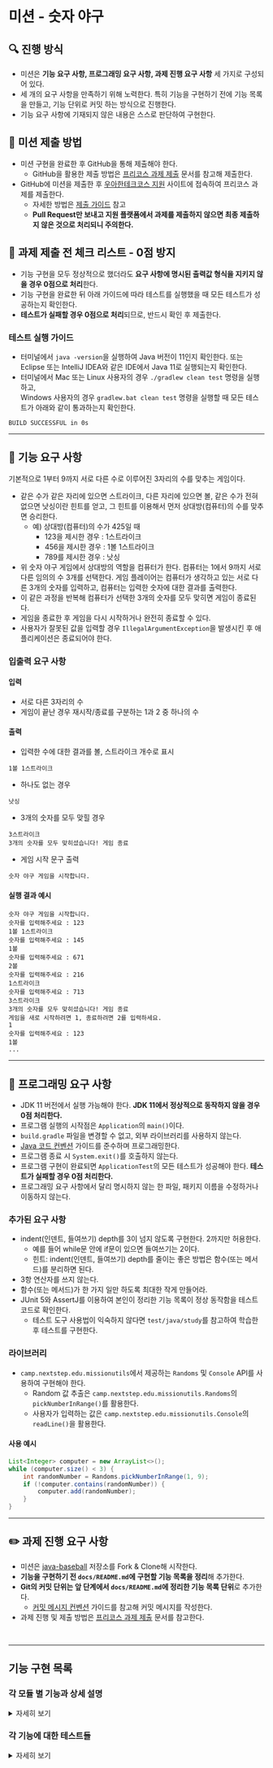 # 미션 - 숫자 야구

## 🔍 진행 방식

- 미션은 **기능 요구 사항, 프로그래밍 요구 사항, 과제 진행 요구 사항** 세 가지로 구성되어 있다.
- 세 개의 요구 사항을 만족하기 위해 노력한다. 특히 기능을 구현하기 전에 기능 목록을 만들고, 기능 단위로 커밋 하는 방식으로 진행한다.
- 기능 요구 사항에 기재되지 않은 내용은 스스로 판단하여 구현한다.

## 📮 미션 제출 방법

- 미션 구현을 완료한 후 GitHub을 통해 제출해야 한다.
    - GitHub을 활용한 제출 방법은 [프리코스 과제 제출](https://github.com/woowacourse/woowacourse-docs/tree/master/precourse) 문서를 참고해
      제출한다.
- GitHub에 미션을 제출한 후 [우아한테크코스 지원](https://apply.techcourse.co.kr) 사이트에 접속하여 프리코스 과제를 제출한다.
    - 자세한 방법은 [제출 가이드](https://github.com/woowacourse/woowacourse-docs/tree/master/precourse#제출-가이드) 참고
    - **Pull Request만 보내고 지원 플랫폼에서 과제를 제출하지 않으면 최종 제출하지 않은 것으로 처리되니 주의한다.**

## 🚨 과제 제출 전 체크 리스트 - 0점 방지

- 기능 구현을 모두 정상적으로 했더라도 **요구 사항에 명시된 출력값 형식을 지키지 않을 경우 0점으로 처리**한다.
- 기능 구현을 완료한 뒤 아래 가이드에 따라 테스트를 실행했을 때 모든 테스트가 성공하는지 확인한다.
- **테스트가 실패할 경우 0점으로 처리**되므로, 반드시 확인 후 제출한다.

### 테스트 실행 가이드

- 터미널에서 `java -version`을 실행하여 Java 버전이 11인지 확인한다. 또는 Eclipse 또는 IntelliJ IDEA와 같은 IDE에서 Java 11로 실행되는지 확인한다.
- 터미널에서 Mac 또는 Linux 사용자의 경우 `./gradlew clean test` 명령을 실행하고,   
  Windows 사용자의 경우  `gradlew.bat clean test` 명령을 실행할 때 모든 테스트가 아래와 같이 통과하는지 확인한다.

```
BUILD SUCCESSFUL in 0s
```

---

## 🚀 기능 요구 사항

기본적으로 1부터 9까지 서로 다른 수로 이루어진 3자리의 수를 맞추는 게임이다.

- 같은 수가 같은 자리에 있으면 스트라이크, 다른 자리에 있으면 볼, 같은 수가 전혀 없으면 낫싱이란 힌트를 얻고, 그 힌트를 이용해서 먼저 상대방(컴퓨터)의 수를 맞추면 승리한다.
    - 예) 상대방(컴퓨터)의 수가 425일 때
        - 123을 제시한 경우 : 1스트라이크
        - 456을 제시한 경우 : 1볼 1스트라이크
        - 789를 제시한 경우 : 낫싱
- 위 숫자 야구 게임에서 상대방의 역할을 컴퓨터가 한다. 컴퓨터는 1에서 9까지 서로 다른 임의의 수 3개를 선택한다. 게임 플레이어는 컴퓨터가 생각하고 있는 서로 다른 3개의 숫자를 입력하고, 컴퓨터는 입력한 숫자에 대한
  결과를 출력한다.
- 이 같은 과정을 반복해 컴퓨터가 선택한 3개의 숫자를 모두 맞히면 게임이 종료된다.
- 게임을 종료한 후 게임을 다시 시작하거나 완전히 종료할 수 있다.
- 사용자가 잘못된 값을 입력할 경우 `IllegalArgumentException`을 발생시킨 후 애플리케이션은 종료되어야 한다.

### 입출력 요구 사항

#### 입력

- 서로 다른 3자리의 수
- 게임이 끝난 경우 재시작/종료를 구분하는 1과 2 중 하나의 수

#### 출력

- 입력한 수에 대한 결과를 볼, 스트라이크 개수로 표시

```
1볼 1스트라이크
```

- 하나도 없는 경우

```
낫싱
```

- 3개의 숫자를 모두 맞힐 경우

```
3스트라이크
3개의 숫자를 모두 맞히셨습니다! 게임 종료
```

- 게임 시작 문구 출력

```
숫자 야구 게임을 시작합니다.
``` 

#### 실행 결과 예시

```
숫자 야구 게임을 시작합니다.
숫자를 입력해주세요 : 123
1볼 1스트라이크
숫자를 입력해주세요 : 145
1볼
숫자를 입력해주세요 : 671
2볼
숫자를 입력해주세요 : 216
1스트라이크
숫자를 입력해주세요 : 713
3스트라이크
3개의 숫자를 모두 맞히셨습니다! 게임 종료
게임을 새로 시작하려면 1, 종료하려면 2를 입력하세요.
1
숫자를 입력해주세요 : 123
1볼
...
```

---

## 🎯 프로그래밍 요구 사항

- JDK 11 버전에서 실행 가능해야 한다. **JDK 11에서 정상적으로 동작하지 않을 경우 0점 처리한다.**
- 프로그램 실행의 시작점은 `Application`의 `main()`이다.
- `build.gradle` 파일을 변경할 수 없고, 외부 라이브러리를 사용하지 않는다.
- [Java 코드 컨벤션](https://github.com/woowacourse/woowacourse-docs/tree/master/styleguide/java) 가이드를 준수하며 프로그래밍한다.
- 프로그램 종료 시 `System.exit()`를 호출하지 않는다.
- 프로그램 구현이 완료되면 `ApplicationTest`의 모든 테스트가 성공해야 한다. **테스트가 실패할 경우 0점 처리한다.**
- 프로그래밍 요구 사항에서 달리 명시하지 않는 한 파일, 패키지 이름을 수정하거나 이동하지 않는다.

### 추가된 요구 사항

- indent(인덴트, 들여쓰기) depth를 3이 넘지 않도록 구현한다. 2까지만 허용한다.
    - 예를 들어 while문 안에 if문이 있으면 들여쓰기는 2이다.
    - 힌트: indent(인덴트, 들여쓰기) depth를 줄이는 좋은 방법은 함수(또는 메서드)를 분리하면 된다.
- 3항 연산자를 쓰지 않는다.
- 함수(또는 메서드)가 한 가지 일만 하도록 최대한 작게 만들어라.
- JUnit 5와 AssertJ를 이용하여 본인이 정리한 기능 목록이 정상 동작함을 테스트 코드로 확인한다.
    - 테스트 도구 사용법이 익숙하지 않다면 `test/java/study`를 참고하여 학습한 후 테스트를 구현한다.

### 라이브러리

- `camp.nextstep.edu.missionutils`에서 제공하는 `Randoms` 및 `Console` API를 사용하여 구현해야 한다.
    - Random 값 추출은 `camp.nextstep.edu.missionutils.Randoms`의 `pickNumberInRange()`를 활용한다.
    - 사용자가 입력하는 값은 `camp.nextstep.edu.missionutils.Console`의 `readLine()`을 활용한다.

#### 사용 예시

```java
List<Integer> computer = new ArrayList<>();
while (computer.size() < 3) {
    int randomNumber = Randoms.pickNumberInRange(1, 9);
    if (!computer.contains(randomNumber)) {
        computer.add(randomNumber);
    }
}
```

---

## ✏️ 과제 진행 요구 사항

- 미션은 [java-baseball](https://github.com/woowacourse-precourse/java-baseball) 저장소를 Fork & Clone해 시작한다.
- **기능을 구현하기 전 `docs/README.md`에 구현할 기능 목록을 정리**해 추가한다.
- **Git의 커밋 단위는 앞 단계에서 `docs/README.md`에 정리한 기능 목록 단위**로 추가한다.
    - [커밋 메시지 컨벤션](https://gist.github.com/stephenparish/9941e89d80e2bc58a153) 가이드를 참고해 커밋 메시지를 작성한다.
- 과제 진행 및 제출 방법은 [프리코스 과제 제출](https://github.com/woowacourse/woowacourse-docs/tree/master/precourse) 문서를 참고한다.

<br>

---

## 기능 구현 목록


### 각 모듈 별 기능과 상세 설명

<details>
    <summary> 자세히 보기</summary>

| 모듈 (메서드, 묶음 단위) | 기능 이름 | 상세 설명 |
| --- | --- | --- |
| #1. 정수 난수 배열 생성 모듈 | 1-1) 배열 초기화 | 총 3개의 정수를 담을 수 있는 길이 3의 정수 배열을 초기화한다. |
|  | 1-2) 정수 난수 생성 | camp.nextstep.edu.missionutils.Randoms의 pickNumberInRange(1,9)을 이용해 정수 난수를 생성한다. |
|  | 1-3) 배열에 정수 난수 추가 | 난수 배열에 이미 포함되어 있지 않은 수이면서, 배열 길이가 3이 아니라면 추가한다. 포함되어 있는 수라면, 다시 난수를 생성하도록 한다. |
| #2. 사용자 숫자 입력 | 2-1) 사용자에게 숫자 입력 받기 | camp.nextstep.edu.missionutils.Console의 readLine() 을 이용해 사용자 입력을 받는다. |
| #3. 입력 값 에러 이벤트 처리 | 3-1) 정수 배열 초기화 | 사용자로부터 입력 받은 3자리의 정수를 담을 배열을 초기화한다. |
|  | 3-2) 정수 여부 확인 | 정수가 3자리 숫자인지 확인한다. 아니라면, IllegalArgumentException  |
|  | 3-3) 3자리 확인 | 정수가 3자리 숫자인지 확인한다. 아니라면, IllegalArgumentException  |
|  | 3-4) 서로 다른 수 확인 | 사용자가 입력한 서로 다른 세 자리 수가 모두 다른 수인지, 정수 배열에 포함되어 있는 수인지  확인한다. 동일한 수가 이미 있다면, IllegalArgumentException  |
|  | 3-5) 범위 확인 (1~9) | 각 3자리 수가 모두 1~9 사이의 숫자인지 확인한다. (0 포함 여부 확인) 아니라면, IllegalArgumentException  |
|  | 3-6) 배열에 정수 추가 | 위의 모든 조건들을 만족하면, 해당 정수를 배열에 추가한다. |
| #4. 숫자 맞히기 | 4-1) 스트라이크 개수 구하기 | 사용자가 입력한 수로 만든 정수 배열의 요소가 컴퓨터가 생성한 난수 배열의 3개 중 몇 개 포함되어 있는지 개수를 구한다. |
|  | 4-2) 스트라이크 개수 확인 | 개수가 0이라면 “낫싱”을 출력하고, 아니라면 스트라이크 개수 중 볼 개수를 구하도록 한다. |
|  | 4-3) 볼 개수 구하기 | 사용자가 입력한 수의 각 자리의 수가 난수 배열의 위치와 동일한 것의 개수를 구한다. 그 개수만큼 스트라이크 개수에서 뺀다. |
|  | 4-4) 볼, 스트라이크 개수 출력 | 볼의 개수가 b, 스트라이크 개수가 s일 때, “b볼, s스트라이크” 형식으로 출력한다. 스트라이트가 0이라면 볼만 출력하고, 볼이 0이라면 스트라이크만 출력한다. |
|  | 4-5) 볼 개수 확인 | 볼의 개수가 3이라면, “3개의 숫자를 모두 맞히셨습니다! 게임 종료 \n게임을 새로 시작하려면 1, 종료하려면 2를 입력하세요” 를 출력한다. |
| #5. 사용자 다음 명령 입력 | 5-1) 사용자에게 다음 명령 숫자 입력 받기 | camp.nextstep.edu.missionutils.Console의 readLine() 을 이용해 사용자 입력을 받는다. |
|  | 5-2) 입력 값 확인과 에러 처리 | 입력한 값이 1 또는 2인지 확인한다. 아니라면, IllegalArgumentException  |
|  | 5-3) 다시 게임 시작  | 입력 값이 2라면 다시 게임을 시작한다. (사용자에게 숫자를 입력 받는 기능부터 시작) |
|  | 5-4) 게임 종료 | 입력 값이 1이라면 게임을 종료한다. |
|  |  |  |

</details>

### 각 기능에 대한 테스트들

<details>
    <summary>자세히 보기 </summary>

| 테스트 대상 기능번호 | 테스트 이름  | 입력 값 예시 | 예상 결과 / 에러처리 |
| --- | --- | --- | --- |
| 3-2 | 정수 외에 다른 문자를 포함하는 수 | 34Y, hello, 2B1, 3B, AB, A | IllegalArgumentException |
| 3-3 | 3자리 수가 아닌 수 | 12, 2444 | IllegalArgumentException |
| 3-4 | 동일한 숫자 발견 | 799, 252, 112 | IllegalArgumentException |
| 3-5 | 0을 포함한 수 | 980, 012, 305 | IllegalArgumentException |
| 4-1 스트라이크 개수 구하기 (정답: 123) | 3스트라이크 | 231, 312 | s: 3 |
|  | 1볼 2스트라이크 | 132, 321, 213 | s: 3 |
|  | 2볼 1스트라이크 | 127, 623, 193 | s: 3 |
|  | 3볼 | 123 | s: 3 |
|  | 2스트라이크 | 612, 219 | s: 2 |
|  | 1스트라이크 | 871, 762, 651 | s: 1 |
|  | 0스트라이크 | 876, 954 | 0 “낫싱” 출력 |
| 4-2 볼 개수 구하기 (정답: 123) | 1볼 2스트라이크 | 132, 321, 213 | s: 2, b: 1 |
|  | 2볼 1스트라이크 | 127, 623, 193 | s: 1, b: 2 |
|  | 3볼 | 123 | b: 3 |
| 5-2 사용자 다음 명령  | 1과 2가 아닌 정수, 문자열, 문자 | 0, 3, 142, ‘y’, ‘hello’, 24 | IllegalArgumentException |
| 5-3 게임 재시작 | 2인 경우 재시작 | 2 | “숫자를 입력하세요 : “ 부터 시작 |
| 5-3 게임 종료 | 1인 경우 종료 | 1 |  |

</details>